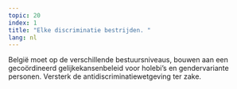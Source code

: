 ```yaml
---
topic: 20
index: 1
title: "Elke discriminatie bestrijden. "
lang: nl
---
```

België moet op de verschillende bestuursniveaus, bouwen aan een gecoördineerd
gelijkekansenbeleid voor holebi’s en gendervariante personen. Versterk de
antidiscriminatiewetgeving ter zake.
